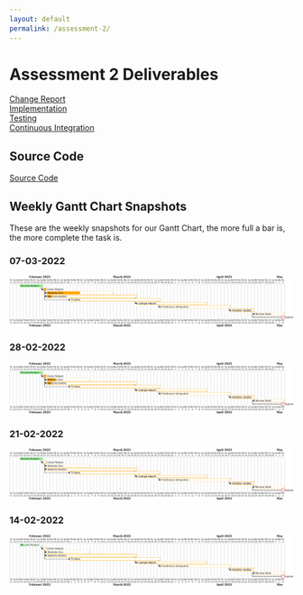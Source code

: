 ```yaml
---
layout: default
permalink: /assessment-2/
---
```


# Assessment 2 Deliverables

[Change Report](https://docs.google.com/document/d/1PAc10rQJX57gxoCuD0eZ9RFhamEbcAVvF12uyv0lOdI/edit?usp=sharing) <br />
[Implementation](https://docs.google.com/document/d/1l7HVIsho-L-jycXZzjZTyJEEJZphWaAleBIuMTKyy-c/edit?usp=sharing) <br />
[Testing](https://docs.google.com/document/d/14p1r_HZkSboNIkHY6SrWJnr87kKzKhqXc0rLkRQXc-c/edit?usp=sharing) <br />
[Continuous Integration](https://docs.google.com/document/d/1URBOpzM-_sJvHf0VjJiVFmzWCubWWfXAmavQols3ZT0/edit?usp=sharing)

## Source Code

[Source Code](https://github.com/ENG1-Team-29/Assessment-2)

## Weekly Gantt Chart Snapshots

These are the weekly snapshots for our Gantt Chart, the more full a bar is, the more complete the task is.

### 07-03-2022

![gantt chart for 07-03-2022](/img/snapshots/07-03-22.png)

### 28-02-2022

![gantt chart for 28-02-2022](/img/snapshots/28-02-22.png)

### 21-02-2022

![gantt chart for 21-02-2022](/img/snapshots/21-02-22.png)

### 14-02-2022

![gantt chart for 14-02-2022](/img/snapshots/14-02-22.png)